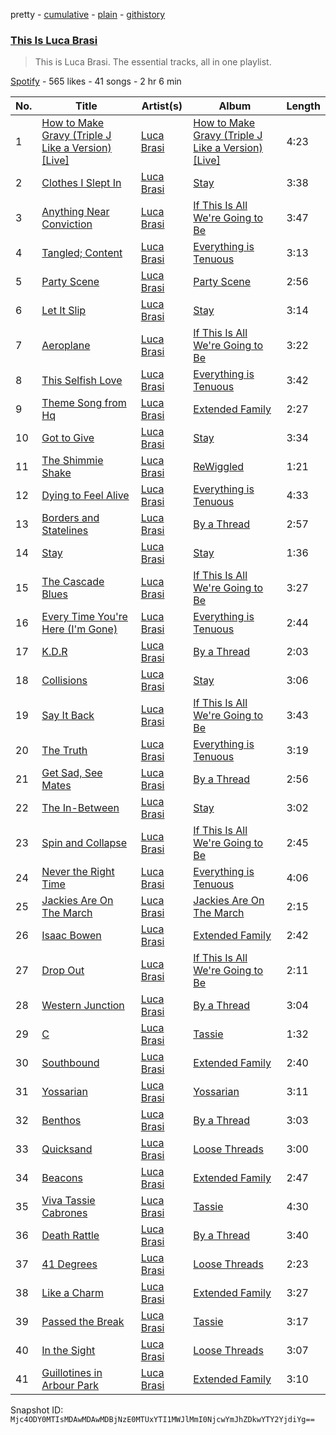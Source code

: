 pretty - [cumulative](/playlists/cumulative/37i9dQZF1DZ06evO4soWDC.md) - [plain](/playlists/plain/37i9dQZF1DZ06evO4soWDC) - [githistory](https://github.githistory.xyz/mackorone/spotify-playlist-archive/blob/main/playlists/plain/37i9dQZF1DZ06evO4soWDC)

### [This Is Luca Brasi](https://open.spotify.com/playlist/37i9dQZF1DZ06evO4soWDC)

> This is Luca Brasi\. The essential tracks, all in one playlist.

[Spotify](https://open.spotify.com/user/spotify) - 565 likes - 41 songs - 2 hr 6 min

| No. | Title | Artist(s) | Album | Length |
|---|---|---|---|---|
| 1 | [How to Make Gravy \(Triple J Like a Version\) \[Live\]](https://open.spotify.com/track/1Xb8vdZG9b0Z6fs2XMPIot) | [Luca Brasi](https://open.spotify.com/artist/7wNxbhLI5CufuLBy50JcZu) | [How to Make Gravy \(Triple J Like a Version\) \[Live\]](https://open.spotify.com/album/4mLRRgJuHIqWygG2hlZ441) | 4:23 |
| 2 | [Clothes I Slept In](https://open.spotify.com/track/3Jq8BFu09A3H1WeJNdmFJ4) | [Luca Brasi](https://open.spotify.com/artist/7wNxbhLI5CufuLBy50JcZu) | [Stay](https://open.spotify.com/album/2Pmz99qx28KSvdsSqN5uO0) | 3:38 |
| 3 | [Anything Near Conviction](https://open.spotify.com/track/7zFgEkuYQRUtKPHXvzckZA) | [Luca Brasi](https://open.spotify.com/artist/7wNxbhLI5CufuLBy50JcZu) | [If This Is All We're Going to Be](https://open.spotify.com/album/4kQLPycBD0uZWdE9mzhVLa) | 3:47 |
| 4 | [Tangled; Content](https://open.spotify.com/track/2PZVw1Xh3Oj57DPE5JUod9) | [Luca Brasi](https://open.spotify.com/artist/7wNxbhLI5CufuLBy50JcZu) | [Everything is Tenuous](https://open.spotify.com/album/1CauYGf4kborz50koSaKMd) | 3:13 |
| 5 | [Party Scene](https://open.spotify.com/track/3GTJ2lJxIlhoSyAznxNUWy) | [Luca Brasi](https://open.spotify.com/artist/7wNxbhLI5CufuLBy50JcZu) | [Party Scene](https://open.spotify.com/album/3eYOamJN0c5EHXR81ZrRFE) | 2:56 |
| 6 | [Let It Slip](https://open.spotify.com/track/6su12cqnq51UIV5M1itht6) | [Luca Brasi](https://open.spotify.com/artist/7wNxbhLI5CufuLBy50JcZu) | [Stay](https://open.spotify.com/album/2Pmz99qx28KSvdsSqN5uO0) | 3:14 |
| 7 | [Aeroplane](https://open.spotify.com/track/2RLGb8mvqpSY6v3h1muLok) | [Luca Brasi](https://open.spotify.com/artist/7wNxbhLI5CufuLBy50JcZu) | [If This Is All We're Going to Be](https://open.spotify.com/album/4kQLPycBD0uZWdE9mzhVLa) | 3:22 |
| 8 | [This Selfish Love](https://open.spotify.com/track/36H8OUJS3X6nYXN0rsQdxe) | [Luca Brasi](https://open.spotify.com/artist/7wNxbhLI5CufuLBy50JcZu) | [Everything is Tenuous](https://open.spotify.com/album/1CauYGf4kborz50koSaKMd) | 3:42 |
| 9 | [Theme Song from Hq](https://open.spotify.com/track/7pnMvYEHYIaXOVCHFLa5BT) | [Luca Brasi](https://open.spotify.com/artist/7wNxbhLI5CufuLBy50JcZu) | [Extended Family](https://open.spotify.com/album/7966wZO0fRIORtU55s7PVd) | 2:27 |
| 10 | [Got to Give](https://open.spotify.com/track/3Djrqb7qEsnp4LrocvbTaC) | [Luca Brasi](https://open.spotify.com/artist/7wNxbhLI5CufuLBy50JcZu) | [Stay](https://open.spotify.com/album/2Pmz99qx28KSvdsSqN5uO0) | 3:34 |
| 11 | [The Shimmie Shake](https://open.spotify.com/track/4aNbYoDOmasKeeYVyFg1o5) | [Luca Brasi](https://open.spotify.com/artist/7wNxbhLI5CufuLBy50JcZu) | [ReWiggled](https://open.spotify.com/album/7pMmcRjBt41hvqnFQHqYb2) | 1:21 |
| 12 | [Dying to Feel Alive](https://open.spotify.com/track/36i5ZC3bv8hv5AqWtlqJep) | [Luca Brasi](https://open.spotify.com/artist/7wNxbhLI5CufuLBy50JcZu) | [Everything is Tenuous](https://open.spotify.com/album/1CauYGf4kborz50koSaKMd) | 4:33 |
| 13 | [Borders and Statelines](https://open.spotify.com/track/6lFblVaQRc9OxzAOWFJ3r3) | [Luca Brasi](https://open.spotify.com/artist/7wNxbhLI5CufuLBy50JcZu) | [By a Thread](https://open.spotify.com/album/7fjdamLdDfPcoTyx5fhRyx) | 2:57 |
| 14 | [Stay](https://open.spotify.com/track/5mEZtqDRamPEyij3Qrmup9) | [Luca Brasi](https://open.spotify.com/artist/7wNxbhLI5CufuLBy50JcZu) | [Stay](https://open.spotify.com/album/2Pmz99qx28KSvdsSqN5uO0) | 1:36 |
| 15 | [The Cascade Blues](https://open.spotify.com/track/1qNp5Gn4TtlfMLJIJVltMn) | [Luca Brasi](https://open.spotify.com/artist/7wNxbhLI5CufuLBy50JcZu) | [If This Is All We're Going to Be](https://open.spotify.com/album/4kQLPycBD0uZWdE9mzhVLa) | 3:27 |
| 16 | [Every Time You're Here \(I'm Gone\)](https://open.spotify.com/track/3c0yDaPl4NvXfobNgoCMZ2) | [Luca Brasi](https://open.spotify.com/artist/7wNxbhLI5CufuLBy50JcZu) | [Everything is Tenuous](https://open.spotify.com/album/1CauYGf4kborz50koSaKMd) | 2:44 |
| 17 | [K.D.R](https://open.spotify.com/track/2Cp0N79NigrnQ0zIlWWP8w) | [Luca Brasi](https://open.spotify.com/artist/7wNxbhLI5CufuLBy50JcZu) | [By a Thread](https://open.spotify.com/album/7fjdamLdDfPcoTyx5fhRyx) | 2:03 |
| 18 | [Collisions](https://open.spotify.com/track/5zhsZVgFMhEd7q3L3BbpOb) | [Luca Brasi](https://open.spotify.com/artist/7wNxbhLI5CufuLBy50JcZu) | [Stay](https://open.spotify.com/album/2Pmz99qx28KSvdsSqN5uO0) | 3:06 |
| 19 | [Say It Back](https://open.spotify.com/track/1TJ8r9Y5EE1rVPLWKOwjmo) | [Luca Brasi](https://open.spotify.com/artist/7wNxbhLI5CufuLBy50JcZu) | [If This Is All We're Going to Be](https://open.spotify.com/album/4kQLPycBD0uZWdE9mzhVLa) | 3:43 |
| 20 | [The Truth](https://open.spotify.com/track/6VUcZGP4WHMArWaTwCqeRG) | [Luca Brasi](https://open.spotify.com/artist/7wNxbhLI5CufuLBy50JcZu) | [Everything is Tenuous](https://open.spotify.com/album/1CauYGf4kborz50koSaKMd) | 3:19 |
| 21 | [Get Sad, See Mates](https://open.spotify.com/track/3JtufvZRp5Z3kXXMuTs9z8) | [Luca Brasi](https://open.spotify.com/artist/7wNxbhLI5CufuLBy50JcZu) | [By a Thread](https://open.spotify.com/album/7fjdamLdDfPcoTyx5fhRyx) | 2:56 |
| 22 | [The In\-Between](https://open.spotify.com/track/6WAXHxstqOYRJleZzxDg6d) | [Luca Brasi](https://open.spotify.com/artist/7wNxbhLI5CufuLBy50JcZu) | [Stay](https://open.spotify.com/album/2Pmz99qx28KSvdsSqN5uO0) | 3:02 |
| 23 | [Spin and Collapse](https://open.spotify.com/track/5FjHVV2PuGFY1qdgdUAjoQ) | [Luca Brasi](https://open.spotify.com/artist/7wNxbhLI5CufuLBy50JcZu) | [If This Is All We're Going to Be](https://open.spotify.com/album/4kQLPycBD0uZWdE9mzhVLa) | 2:45 |
| 24 | [Never the Right Time](https://open.spotify.com/track/5eQo8AdL0PUKw2NgbhJQSZ) | [Luca Brasi](https://open.spotify.com/artist/7wNxbhLI5CufuLBy50JcZu) | [Everything is Tenuous](https://open.spotify.com/album/1CauYGf4kborz50koSaKMd) | 4:06 |
| 25 | [Jackies Are On The March](https://open.spotify.com/track/4MSxYD2ufYwbDoX5mzTzb4) | [Luca Brasi](https://open.spotify.com/artist/7wNxbhLI5CufuLBy50JcZu) | [Jackies Are On The March](https://open.spotify.com/album/6uqe4KG28xyYXHq44KzJ5u) | 2:15 |
| 26 | [Isaac Bowen](https://open.spotify.com/track/4KwCfSTIxcGWnOA53KdIRf) | [Luca Brasi](https://open.spotify.com/artist/7wNxbhLI5CufuLBy50JcZu) | [Extended Family](https://open.spotify.com/album/7966wZO0fRIORtU55s7PVd) | 2:42 |
| 27 | [Drop Out](https://open.spotify.com/track/3aQp02Mlrct9pbVWc2POTo) | [Luca Brasi](https://open.spotify.com/artist/7wNxbhLI5CufuLBy50JcZu) | [If This Is All We're Going to Be](https://open.spotify.com/album/4kQLPycBD0uZWdE9mzhVLa) | 2:11 |
| 28 | [Western Junction](https://open.spotify.com/track/41mYELvb3rE8O2Dnbe0xa1) | [Luca Brasi](https://open.spotify.com/artist/7wNxbhLI5CufuLBy50JcZu) | [By a Thread](https://open.spotify.com/album/7fjdamLdDfPcoTyx5fhRyx) | 3:04 |
| 29 | [C](https://open.spotify.com/track/0zcuJNBPv85Bt8GTqagZta) | [Luca Brasi](https://open.spotify.com/artist/7wNxbhLI5CufuLBy50JcZu) | [Tassie](https://open.spotify.com/album/18NtphyUEcBYeorDyGHwXv) | 1:32 |
| 30 | [Southbound](https://open.spotify.com/track/5ZBZMJwfKxJyZHWrQ4Yn0i) | [Luca Brasi](https://open.spotify.com/artist/7wNxbhLI5CufuLBy50JcZu) | [Extended Family](https://open.spotify.com/album/7966wZO0fRIORtU55s7PVd) | 2:40 |
| 31 | [Yossarian](https://open.spotify.com/track/2O678VIw4c052ZW0Ar2KXt) | [Luca Brasi](https://open.spotify.com/artist/7wNxbhLI5CufuLBy50JcZu) | [Yossarian](https://open.spotify.com/album/3XWw9cnaoW4nulHsP03f9c) | 3:11 |
| 32 | [Benthos](https://open.spotify.com/track/3GdINzE1wJbloONTUeGSXH) | [Luca Brasi](https://open.spotify.com/artist/7wNxbhLI5CufuLBy50JcZu) | [By a Thread](https://open.spotify.com/album/7fjdamLdDfPcoTyx5fhRyx) | 3:03 |
| 33 | [Quicksand](https://open.spotify.com/track/1z8Cfz8TBBZHDeiDwZs2Xd) | [Luca Brasi](https://open.spotify.com/artist/7wNxbhLI5CufuLBy50JcZu) | [Loose Threads](https://open.spotify.com/album/1tmpr3ZW6dkXVN9pMZjcIR) | 3:00 |
| 34 | [Beacons](https://open.spotify.com/track/5CJLEtRqo4VeojZvUfDaPK) | [Luca Brasi](https://open.spotify.com/artist/7wNxbhLI5CufuLBy50JcZu) | [Extended Family](https://open.spotify.com/album/7966wZO0fRIORtU55s7PVd) | 2:47 |
| 35 | [Viva Tassie Cabrones](https://open.spotify.com/track/1oLRcjIjXKzp4WxBx35snX) | [Luca Brasi](https://open.spotify.com/artist/7wNxbhLI5CufuLBy50JcZu) | [Tassie](https://open.spotify.com/album/18NtphyUEcBYeorDyGHwXv) | 4:30 |
| 36 | [Death Rattle](https://open.spotify.com/track/0Sa9FnsVIulcfog5skN528) | [Luca Brasi](https://open.spotify.com/artist/7wNxbhLI5CufuLBy50JcZu) | [By a Thread](https://open.spotify.com/album/7fjdamLdDfPcoTyx5fhRyx) | 3:40 |
| 37 | [41 Degrees](https://open.spotify.com/track/6hcu3jshFcAQrTZG5AOiG0) | [Luca Brasi](https://open.spotify.com/artist/7wNxbhLI5CufuLBy50JcZu) | [Loose Threads](https://open.spotify.com/album/1tmpr3ZW6dkXVN9pMZjcIR) | 2:23 |
| 38 | [Like a Charm](https://open.spotify.com/track/7egjZUjcF8YnCkVUDUWvRT) | [Luca Brasi](https://open.spotify.com/artist/7wNxbhLI5CufuLBy50JcZu) | [Extended Family](https://open.spotify.com/album/7966wZO0fRIORtU55s7PVd) | 3:27 |
| 39 | [Passed the Break](https://open.spotify.com/track/39dNS79yWZLw96FEemTSsO) | [Luca Brasi](https://open.spotify.com/artist/7wNxbhLI5CufuLBy50JcZu) | [Tassie](https://open.spotify.com/album/18NtphyUEcBYeorDyGHwXv) | 3:17 |
| 40 | [In the Sight](https://open.spotify.com/track/7cPME77cqvQNrUvIQWuHzK) | [Luca Brasi](https://open.spotify.com/artist/7wNxbhLI5CufuLBy50JcZu) | [Loose Threads](https://open.spotify.com/album/1tmpr3ZW6dkXVN9pMZjcIR) | 3:07 |
| 41 | [Guillotines in Arbour Park](https://open.spotify.com/track/1YeLt5s1urg85IfzKqXsQQ) | [Luca Brasi](https://open.spotify.com/artist/7wNxbhLI5CufuLBy50JcZu) | [Extended Family](https://open.spotify.com/album/7966wZO0fRIORtU55s7PVd) | 3:10 |

Snapshot ID: `Mjc4ODY0MTIsMDAwMDAwMDBjNzE0MTUxYTI1MWJlMmI0NjcwYmJhZDkwYTY2YjdiYg==`
